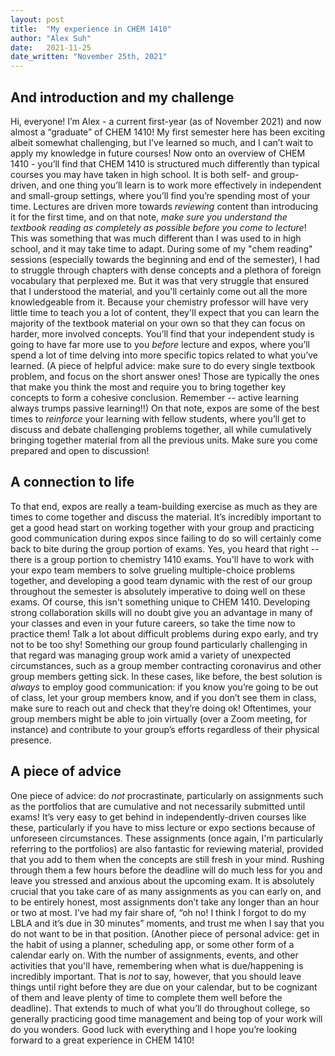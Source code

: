 ```yaml
---
layout: post
title:  "My experience in CHEM 1410"
author: "Alex Suh"
date:   2021-11-25
date_written: "November 25th, 2021"
---
```

## And introduction and my challenge
Hi, everyone! I’m Alex - a current first-year (as of November 2021) and now almost a “graduate” of CHEM 1410! My first semester here has been exciting albeit somewhat challenging, but I’ve learned so much, and I can’t wait to apply my knowledge in future courses! Now onto an overview of CHEM 1410 - you’ll find that CHEM 1410 is structured much differently than typical courses you may have taken in high school. It is both self- and group-driven, and one thing you’ll learn is to work more effectively in independent and small-group settings, where you’ll find you’re spending most of your time. Lectures are driven more towards _reviewing_ content than introducing it for the first time, and on that note, _make sure you understand the textbook reading as completely as possible before you come to lecture_! This was something that was much different than I was used to in high school, and it may take time to adapt. During some of my "chem reading" sessions  (especially towards the beginning and end of the semester), I had to struggle through chapters with dense concepts and a plethora of foreign vocabulary that perplexed me. But it was that very struggle that ensured that I understood the material, and you'll certainly come out all the more knowledgeable from it. Because your chemistry professor will have very little time to teach you a lot of content, they'll expect that you can learn the majority of the textbook material on your own so that they can focus on harder, more involved concepts. You’ll find that your independent study is going to have far more use to you _before_ lecture and expos, where you’ll spend a lot of time delving into more specific topics related to what you’ve learned. (A piece of helpful advice: make sure to do every single textbook problem, and focus on the short answer ones! Those are typically the ones that make you think the most and require you to bring together key concepts to form a cohesive conclusion. Remember -- active learning always trumps passive learning!!) On that note, expos are some of the best times to _reinforce_ your learning with fellow students, where you’ll get to discuss and debate challenging problems together, all while cumulatively bringing together material from all the previous units. Make sure you come prepared and open to discussion!

## A connection to life
To that end, expos are really a team-building exercise as much as they are times to come together and discuss the material. It’s incredibly important to get a good head start on working together with your group and practicing good communication during expos since failing to do so will certainly come back to bite during the group portion of exams. Yes, you heard that right -- there is a group portion to chemistry 1410 exams. You'll have to work with your expo team members to solve grueling multiple-choice problems together, and developing a good team dynamic with the rest of our group throughout the semester is absolutely imperative to doing well on these exams. Of course, this isn't something unique to CHEM 1410. Developing strong collaboration skills will no doubt give you an advantage in many of your classes and even in your future careers, so take the time now to practice them! Talk a lot about difficult problems during expo early, and try not to be too shy! Something our group found particularly challenging in that regard was managing group work amid a variety of unexpected circumstances, such as a group member contracting coronavirus and other group members getting sick. In these cases, like before, the best solution is _always_ to employ good communication: if you know you’re going to be out of class, let your group members know, and if you don’t see them in class, make sure to reach out and check that they’re doing ok! Oftentimes, your group members might be able to join virtually (over a Zoom meeting, for instance) and contribute to your group’s efforts regardless of their physical presence.

## A piece of advice
One piece of advice: do _not_ procrastinate, particularly on assignments such as the portfolios that are cumulative and not necessarily submitted until exams! It’s very easy to get behind in independently-driven courses like these, particularly if you have to miss lecture or expo sections because of unforeseen circumstances. These assignments (once again, I'm particularly referring to the portfolios) are also fantastic for reviewing material, provided that you add to them when the concepts are still fresh in your mind. Rushing through them a few hours before the deadline will do much less for you and leave you stressed and anxious about the upcoming exam. It is absolutely crucial that you take care of as many assignments as you can early on, and to be entirely honest, most assignments don’t take any longer than an hour or two at most. I’ve had my fair share of, “oh no! I think I forgot to do my LBLA and it’s due in 30 minutes” moments, and trust me when I say that you do not want to be in that position. (Another piece of personal advice: get in the habit of using a planner, scheduling app, or some other form of a calendar early on. With the number of assignments, events, and other activities that you'll have, remembering when what is due/happening is incredibly important. That is _not_ to say, however, that you should leave things until right before they are due on your calendar, but to be cognizant of them and leave plenty of time to complete them well before the deadline). That extends to much of what you’ll do throughout college, so generally practicing good time management and being top of your work will do you wonders. Good luck with everything and I hope you’re looking forward to a great experience in CHEM 1410!